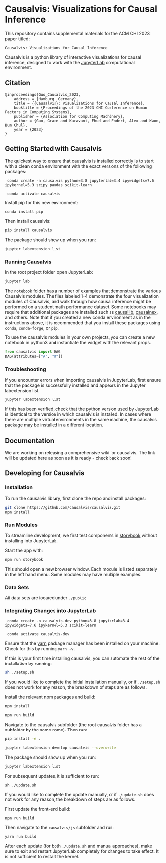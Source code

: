 # Causalvis: Visualizations for Causal Inference

This repository contains supplemental materials for the ACM CHI 2023 paper titled: 

`Causalvis: Visualizations for Causal Inference`

Causalvis is a python library of interactive visualizations for causal inference, designed to work with the [JupyterLab](https://jupyterlab.readthedocs.io/en/stable/getting_started/overview.html) computational environment.

## Citation

```
@inproceedings{Guo_Causalvis_2023,
	address = {Hamburg, Germany},
	title = {{Causalvis}: Visualizations for Causal Inference},
	booktitle = {Proceedings of the 2023 CHI Conference on Human Factors in Computing Systems},
	publisher = {Association for Computing Machinery},
	author = {Guo, Grace and Karavani, Ehud and Endert, Alex and Kwon, Bum Chul},
	year = {2023}
}
```

## Getting Started with Causalvis

The quickest way to ensure that causalvis is installed correctly is to start with a clean conda environment with the exact versions of the following packages:

```
 conda create -n causalvis python=3.8 jupyterlab=3.4 ipywidgets=7.6 ipykernel=5.3 scipy pandas scikit-learn

 conda activate causalvis
```

Install pip for this new environment:

```bash
conda install pip
```

Then install causalvis:

```bash
pip install causalvis
```

The package should show up when you run:

``` bash
jupyter labextension list
```

### Running Causalvis

In the root project folder, open JupyterLab:

```bash
jupyter lab
```

The `notebook` folder has a number of examples that demonstrate the various Causalvis modules.
The files labeled 1-4 demonstrate the four visualization modules of Causalvis, and walk through how causal inference might be performed on a student math performance dataset.
Some notebooks may require that additional packages are installed such as [causallib](https://github.com/BiomedSciAI/causallib), [causalnex](https://causalnex.readthedocs.io/en/latest/), and others.
Note that if you created a new conda environment as in the instructions above, it is recommended that you install these packages using `conda`, `conda-forge`, or `pip`.	

To use the causalvis modules in your own projects, you can create a new notebook in python3 and instantiate the widget with the relevant props.

```py
from causalvis import DAG
DAG(attributes=["A", "B"])
```

### Troubleshooting

If you encounter errors when importing causalvis in JupyterLab, first ensure that the package is successfully installed and appears in the Jupyter labextension list.

```bash
jupyter labextension list
```

If this has been verified, check that the python version used by JupyterLab is identical to the version in which causalvis is installed. In cases where there are multiple virtual environments in the same machine, the causalvis package may be installed in a different location.

## Documentation

We are working on releasing a comprehensive wiki for causalvis. The link will be updated here as soon as it is ready - check back soon!

## Developing for Causalvis

### Installation

To run the causalvis library, first clone the repo and install packages:

```bash
git clone https://github.com/causalvis/causalvis.git
npm install
```

### Run Modules

To streamline development, we first test components in [storybook](https://storybook.js.org/docs/react/get-started/install) without installing into JupyterLab.

Start the app with:

```bash
npm run storybook
```

This should open a new browser window. Each module is listed separately in the left hand menu. Some modules may have multiple examples.

### Data Sets

All data sets are located under `./public`

### Integrating Changes into JupyterLab

```
 conda create -n causalvis-dev python=3.8 jupyterlab=3.4 ipywidgets=7.6 ipykernel=5.3 scikit-learn

 conda activate causalvis-dev
```

Ensure that the [yarn](https://classic.yarnpkg.com/lang/en/docs/install/#mac-stable) package manager has been installed on your machine.
Check for this by running `yarn -v`.

If this is your first time installing causalvis, you can automate the rest of the installation by running:

``` bash
sh ./setup.sh
```

If you would like to complete the initial installation manually, or if `./setup.sh` does not work for any reason, the breakdown of steps are as follows.

Install the relevant npm packages and build:

``` bash
npm install

npm run build
```

Navigate to the causalvis subfolder (the root causalvis folder has a subfolder by the same name). Then run:

``` bash
pip install -e .

jupyter labextension develop causalvis --overwrite
```

The package should show up when you run:

``` bash
jupyter labextension list
```

For subsequent updates, it is sufficient to run:

```
sh ./update.sh
```

If you would like to complete the update manually, or if `./update.sh` does not work for any reason, the breakdown of steps are as follows.

First update the front-end build:

```
npm run build
```

Then navigate to the `causalvis/js` subfolder and run:

```
yarn run build
```

After each update (for both `./update.sh` and manual approaches), make sure to exit and restart JupyterLab completely for changes to take effect. It is not sufficient to restart the kernel.
